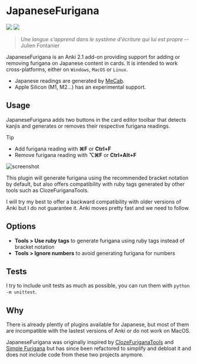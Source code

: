 # JapaneseFurigana

<a title="Rate on AnkiWeb" href="https://ankiweb.net/shared/info/678316993"><img src="https://glutanimate.com/logos/ankiweb-rate.svg"></a>
<a title="GNU GPLv3" href="LICENSE"><img  src="https://img.shields.io/badge/license-GNU GPLv3-green.svg"></a>

> _Une langue s'apprend dans le système d'écriture qui lui est propre_ -- Julien Fontanier

JapaneseFurigana is an Anki 2.1 add-on providing support for adding or removing furigana on Japanese content in cards.
It is intended to work cross-platforms, either on `Windows`, `MacOS` or `Linux`.

* Japanese readings are generated by [MeCab](https://taku910.github.io/mecab/).
* Apple Silicon (M1, M2...) has an experimental support.

## Usage

JapaneseFurigana adds two buttons in the card editor toolbar that detects kanjis and generates or removes their respective furigana readings.

> [!TIP]
> * Add furigana reading with **⌘F** or **Ctrl+F**
> * Remove furigana reading with **⌥⌘F** or **Ctrl+Alt+F**

![screenshot](https://user-images.githubusercontent.com/2095991/81614721-bd883880-93e0-11ea-8200-aeea2da7c5d3.png)

This plugin will generate furigana using the recommended bracket notation by default, but also offers compatibility with ruby tags generated by other tools such as ClozeFuriganaTools.

I will try my best to offer a backward compatibility with older versions of Anki but I do not guarantee it. Anki moves pretty fast and we need to follow.

## Options

* **Tools > Use ruby tags** to generate furigana using ruby tags instead of bracket notation
* **Tools > Ignore numbers** to avoid generating furigana for numbers

## Tests

I try to include unit tests as much as possible, you can run them with `python -m unittest`.

## Why

There is already plently of plugins available for Japanese, but most of them are incompatible with the lastest versions of Anki or do not work on MacOS.

JapaneseFurigana was originally inspired by [ClozeFuriganaTools](https://github.com/golddranks/ClozeFuriganaTools) and
[Simple Furigana](https://github.com/jcsirot/anki-simple-furigana) but has since been refactored to simplify and debloat it and
does not include code from these two projects anymore.

